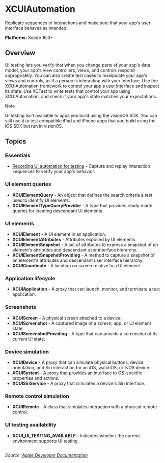 # XCUIAutomation

Replicate sequences of interactions and make sure that your app's user interface behaves as intended.

**Platforms:** Xcode 16.3+

## Overview

UI testing lets you verify that when you change parts of your app's data model, your app's view controllers, views, and controls respond appropriately. You can also create test cases to manipulate your app's views and controls, as if a person is interacting with your interface. Use the XCUIAutomation framework to control your app's user interface and inspect its state. Use XCTest to write tests that control your app using XCUIAutomation, and check if your app's state matches your expectations.

Note

UI testing isn't available to apps you build using the visionOS SDK. You can still use it to test compatible iPad and iPhone apps that you build using the iOS SDK but run in visionOS.

## Topics

### Essentials
- [Recording UI automation for testing](https://developer.apple.com/documentation/xcuiautomation/recording_ui_automation_for_testing) - Capture and replay interaction sequences to verify your app's behavior.

### UI element queries
- **XCUIElementQuery** - An object that defines the search criteria a test uses to identify UI elements.
- **XCUIElementTypeQueryProvider** - A type that provides ready-made queries for locating descendant UI elements.

### UI elements
- **XCUIElement** - A UI element in an application.
- **XCUIElementAttributes** - Attributes exposed by UI elements.
- **XCUIElementSnapshot** - A set of attributes to express a snapshot of an element's attributes and descendant user interface hierarchy.
- **XCUIElementSnapshotProviding** - A method to capture a snapshot of an element's attributes and descendant user interface hierarchy.
- **XCUICoordinate** - A location on screen relative to a UI element.

### Application lifecycle
- **XCUIApplication** - A proxy that can launch, monitor, and terminate a test application.

### Screenshots
- **XCUIScreen** - A physical screen attached to a device.
- **XCUIScreenshot** - A captured image of a screen, app, or UI element state.
- **XCUIScreenshotProviding** - A type that can provide a screenshot of its current UI state.

### Device simulation
- **XCUIDevice** - A proxy that can simulate physical buttons, device orientation, and Siri interaction for an iOS, watchOS, or tvOS device.
- **XCUISystem** - A proxy that provides an interface to OS-specific properties and actions.
- **XCUISiriService** - A proxy that simulates a device's Siri interface.

### Remote control simulation
- **XCUIRemote** - A class that simulates interaction with a physical remote control.

### UI testing availability
- **XCUI_UI_TESTING_AVAILABLE** - Indicates whether the current environment supports UI testing.

---

*Source: [Apple Developer Documentation](https://developer.apple.com/documentation/XCUIAutomation)*
